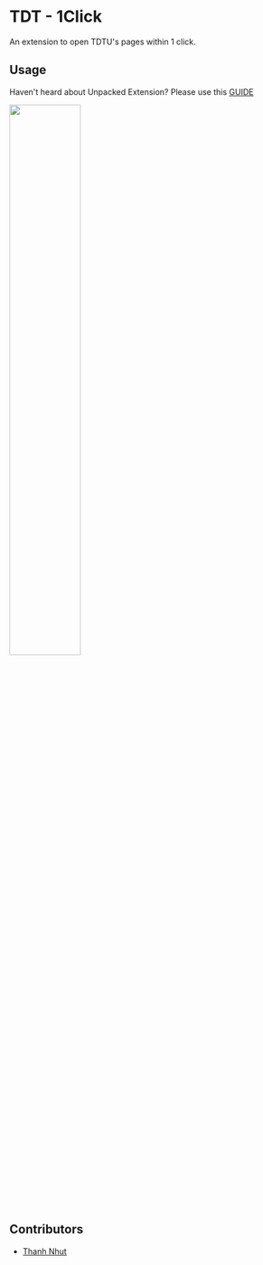 # TDT - 1Click

An extension to open TDTU's pages within 1 click.

## Usage

Haven't heard about Unpacked Extension? Please use this [GUIDE](https://drive.google.com/drive/folders/1F2OPhaXAInqC9UNnAzjqWTRi3isllW1p?usp=sharing)

<img src="https://user-images.githubusercontent.com/61509318/134543350-0d1c6975-c1eb-4de2-93a5-cc0cdcfe89ff.png" width="50%"/>

## Contributors

- [Thanh Nhut](https://github.com/RyanTruongg)
